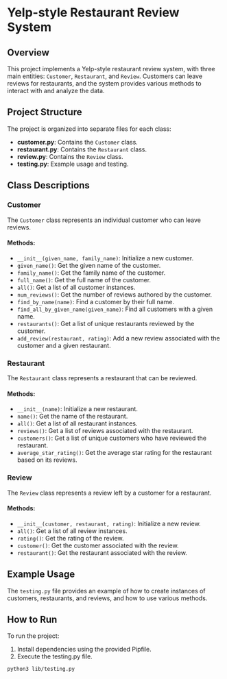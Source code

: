 # Yelp-style Restaurant Review System

## Overview

This project implements a Yelp-style restaurant review system, with three main entities: `Customer`, `Restaurant`, and `Review`. Customers can leave reviews for restaurants, and the system provides various methods to interact with and analyze the data.

## Project Structure

The project is organized into separate files for each class:

- **customer.py**: Contains the `Customer` class.
- **restaurant.py**: Contains the `Restaurant` class.
- **review.py**: Contains the `Review` class.
- **testing.py**: Example usage and testing.

## Class Descriptions

### Customer

The `Customer` class represents an individual customer who can leave reviews.

#### Methods:

- `__init__(given_name, family_name)`: Initialize a new customer.
- `given_name()`: Get the given name of the customer.
- `family_name()`: Get the family name of the customer.
- `full_name()`: Get the full name of the customer.
- `all()`: Get a list of all customer instances.
- `num_reviews()`: Get the number of reviews authored by the customer.
- `find_by_name(name)`: Find a customer by their full name.
- `find_all_by_given_name(given_name)`: Find all customers with a given name.
- `restaurants()`: Get a list of unique restaurants reviewed by the customer.
- `add_review(restaurant, rating)`: Add a new review associated with the customer and a given restaurant.

### Restaurant

The `Restaurant` class represents a restaurant that can be reviewed.

#### Methods:

- `__init__(name)`: Initialize a new restaurant.
- `name()`: Get the name of the restaurant.
- `all()`: Get a list of all restaurant instances.
- `reviews()`: Get a list of reviews associated with the restaurant.
- `customers()`: Get a list of unique customers who have reviewed the restaurant.
- `average_star_rating()`: Get the average star rating for the restaurant based on its reviews.

### Review

The `Review` class represents a review left by a customer for a restaurant.

#### Methods:

- `__init__(customer, restaurant, rating)`: Initialize a new review.
- `all()`: Get a list of all review instances.
- `rating()`: Get the rating of the review.
- `customer()`: Get the customer associated with the review.
- `restaurant()`: Get the restaurant associated with the review.

## Example Usage

The `testing.py` file provides an example of how to create instances of customers, restaurants, and reviews, and how to use various methods.

## How to Run

To run the project:

1. Install dependencies using the provided Pipfile.
2. Execute the testing.py file.

```bash
python3 lib/testing.py
